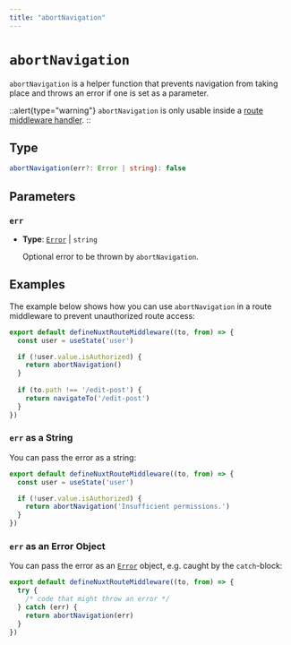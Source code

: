 ```yaml
---
title: "abortNavigation"
---
```


# `abortNavigation`

`abortNavigation` is a helper function that prevents navigation from taking place and throws an error if one is set as a parameter.

::alert{type="warning"}
`abortNavigation` is only usable inside a [route middleware handler](/docs/guide/directory-structure/middleware).
::

## Type

```ts
abortNavigation(err?: Error | string): false
```

## Parameters

### `err`

- **Type**: [`Error`](https://developer.mozilla.org/pl/docs/Web/JavaScript/Reference/Global_Objects/Error) | `string`

  Optional error to be thrown by `abortNavigation`.

## Examples

The example below shows how you can use `abortNavigation` in a route middleware to prevent unauthorized route access:

```ts [middleware/auth.ts]
export default defineNuxtRouteMiddleware((to, from) => {
  const user = useState('user')

  if (!user.value.isAuthorized) {
    return abortNavigation()
  }
 
  if (to.path !== '/edit-post') {
    return navigateTo('/edit-post')
  }
})
```

### `err` as a String

You can pass the error as a string:

```ts [middleware/auth.ts]
export default defineNuxtRouteMiddleware((to, from) => {
  const user = useState('user')

  if (!user.value.isAuthorized) {
    return abortNavigation('Insufficient permissions.')
  }
})
```

### `err` as an Error Object

You can pass the error as an [`Error`](https://developer.mozilla.org/pl/docs/Web/JavaScript/Reference/Global_Objects/Error) object, e.g. caught by the `catch`-block:

```ts [middleware/auth.ts]
export default defineNuxtRouteMiddleware((to, from) => {
  try {
    /* code that might throw an error */
  } catch (err) {
    return abortNavigation(err)
  }
})
```
